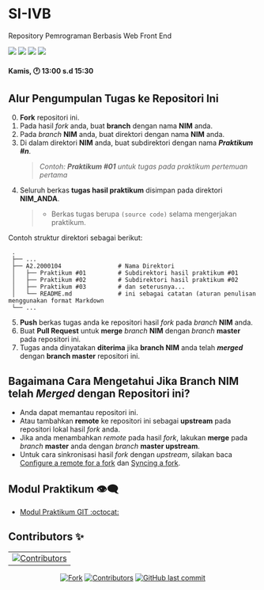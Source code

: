 # SI-IVB
Repository Pemrograman Berbasis Web Front End

<p align="left">
<a href="#"><img src="https://komarev.com/ghpvc/?username=SI-IBA&color=blueviolet"></a>
<a href="#"><img src="https://img.shields.io/github/issues-pr/PBWFEND/SI-IVB?style=flat-square"></a>
<a href="#"><img src="https://img.shields.io/github/repo-size/PBWFEND/SI-IVB?style=flat-square"></a>
<a href="#"><img src="https://img.shields.io/github/commit-activity/w/PBWFEND/SI-IVB?style=flat-square"></a>
</p>

#### Kamis, 🕐 13:00 s.d 15:30

## Alur Pengumpulan Tugas ke Repositori Ini

0. **Fork** repositori ini.
1. Pada hasil _fork_ anda, buat **branch** dengan nama **NIM** anda.
2. Pada _branch_ **NIM** anda, buat direktori dengan nama **NIM** anda.
3. Di dalam direktori **NIM** anda, buat subdirektori dengan nama _**Praktikum #n**_.
    > _Contoh: **Praktikum #01** untuk tugas pada praktikum pertemuan pertama_
4. Seluruh berkas **tugas hasil praktikum** disimpan pada direktori **NIM_ANDA**.
    > - Berkas tugas berupa `(source code)` selama mengerjakan praktikum.

Contoh struktur direktori sebagai berikut:

     .
     ├── ...
     ├── A2.2000104                # Nama Direktori
     │   ├── Praktikum #01         # Subdirektori hasil praktikum #01
     │   ├── Praktikum #02         # Subdirektori hasil praktikum #02
     │   ├── Praktikum #03         # dan seterusnya...
     │   └── README.md             # ini sebagai catatan (aturan penulisan menggunakan format Markdown
     └── ...

5. **Push** berkas tugas anda ke repositori hasil _fork_ pada _branch_ **NIM** anda.
6. Buat **Pull Request** untuk **merge** _branch_ **NIM** dengan _branch_ **master** pada repositori ini.
7. Tugas anda dinyatakan **diterima** jika **branch NIM** anda telah _**merged**_ dengan **branch master** repositori ini.

## Bagaimana Cara Mengetahui Jika **Branch NIM** telah _**Merged**_ dengan Repositori ini?

- Anda dapat memantau repositori ini.
- Atau tambahkan **remote** ke repositori ini sebagai **upstream** pada repositori lokal hasil _fork_ anda.
- Jika anda menambahkan _remote_ pada hasil _fork_, lakukan **merge** pada _branch_ **master** anda dengan _branch_ **master upstream**.
- Untuk cara sinkronisasi hasil _fork_ dengan _upstream_, silakan baca [Configure a remote for a fork](https://help.github.com/en/articles/configuring-a-remote-for-a-fork) dan [Syncing a fork](https://help.github.com/en/articles/syncing-a-fork).

## Modul Praktikum 👁‍🗨

- [Modul Praktikum GIT :octocat:](https://github.com/PBWFEND/Modul-Praktikum)

## Contributors ✨

<!-- ALL-CONTRIBUTORS-LIST:START - Do not remove or modify this section -->
<!-- prettier-ignore-start -->
<!-- markdownlint-disable -->
<!-- Jika anda ingin memasukkan profil di list contributor: cantumkan NAMA LENGKAP, FOTO ASLI & LINK REPOSITORI ANDA kemudian mengirim pull request -->
<!-- Perhatikan baris kode penulisan contributor di bawah ini -->
<table>
     <tr>
          <td align="center">
                <a href="https://github.com/PBWFEND/SI-IVA/graphs/contributors"><img src="https://contrib.rocks/image?repo=PBWFEND/SI-IVA" alt="Contributors" /></a>
          </td>
     </tr>
</table>
<!-- markdownlint-enable -->
<!-- prettier-ignore-end -->
<!-- ALL-CONTRIBUTORS-LIST:END -->

<p align="center">
<a href="#"><img src="https://img.shields.io/github/forks/PBWFEND/SI-IVB?label=fork&style=social" alt="Fork"></a>
<a href="#"><img src="https://img.shields.io/github/contributors/PBWFEND/SI-IVB" alt="Contributors"></a>
<a href="#"><img alt="GitHub last commit" src="https://img.shields.io/github/last-commit/PBWFEND/SI-IVB"></a>
</p>
